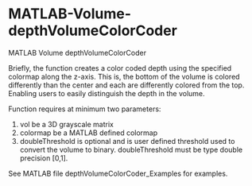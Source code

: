 # MATLAB-Volume-depthVolumeColorCoder

MATLAB Volume depthVolumeColorCoder

Briefly, the function creates a color coded depth using the specified colormap along the 
z-axis. This is, the bottom of the volume is colored differently than the 
center and each are differently colored from the top. Enabling users to easily
distinguish the depth in the volume. 

Function requires at minimum two parameters:
1. vol be a 3D grayscale matrix 
2. colormap be a MATLAB defined colormap 
3. doubleThreshold is optional and is user defined threshold used to
convert the volume to binary. doubleThreshold must be type double
precision [0,1].

See MATLAB file depthVolumeColorCoder_Examples for examples. 
